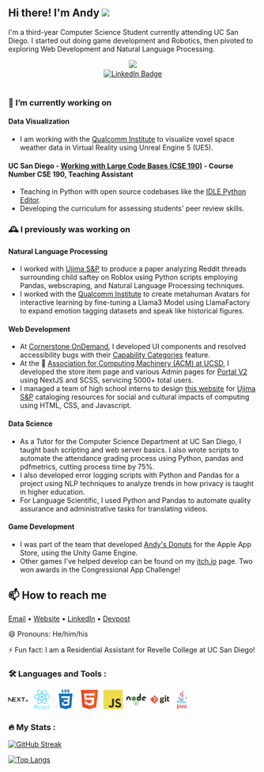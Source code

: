 ## Hi there! I'm Andy <img src="https://media.giphy.com/media/hvRJCLFzcasrR4ia7z/giphy.gif" width="30px"/>

I'm a third-year Computer Science Student currently attending UC San Diego. I started out doing game development and Robotics, then pivoted to exploring Web Development and Natural Language Processing.  

<div id="header" align="center">
  <img src="https://media.giphy.com/media/M9gbBd9nbDrOTu1Mqx/giphy.gif" width="100"/>

  <div id="badges">
    <a href="https://www.linkedin.com/in/andy-smithwick/">
      <img src="https://img.shields.io/badge/LinkedIn-blue?style=for-the-badge&logo=linkedin&logoColor=white" alt="LinkedIn Badge"/>
    </a>
  <!--   <a href="your-youtube-URL">
      <img src="https://img.shields.io/badge/YouTube-red?style=for-the-badge&logo=youtube&logoColor=white" alt="Youtube Badge"/>
    </a>
    <a href="your-twitter-URL">
      <img src="https://img.shields.io/badge/Twitter-blue?style=for-the-badge&logo=twitter&logoColor=white" alt="Twitter Badge"/>
    </a> -->
  </div>

  <img src="https://komarev.com/ghpvc/?username=WishingWell13&style=flat-square&color=blue" alt=""/>
</div>



### 🔭 I’m currently working on

#### Data Visualization

- I am working with the [Qualcomm Institute](https://qi.ucsd.edu/) to visualize voxel space weather data in Virtual Reality using Unreal Engine 5 (UE5).

#### UC San Diego - [Working with Large Code Bases (CSE 190)](https://cse190largecodebases.github.io/sp24/) - Course Number CSE 190, Teaching Assistant

- Teaching in Python with open source codebases like the [IDLE Python Editor](https://docs.python.org/3/library/idle.html).
- Developing the curriculum for assessing students' peer review skills.

### 🕰️ I previously was working on

#### Natural Language Processing

- I worked with [Ujima S&P](https://sites.google.com/view/ujima-sp-lab/home?authuser=0) to produce a paper analyzing Reddit threads surrounding child saftey on Roblox using Python scripts employing Pandas, webscraping, and Natural Language Processing techniques.
- I worked with the [Qualcomm Institute](https://qi.ucsd.edu/) to create metahuman Avatars for interactive learning by fine-tuning a Llama3 Model using LlamaFactory to expand emotion tagging datasets and speak like historical figures.

#### Web Development

- At [Cornerstone OnDemand](https://www.cornerstoneondemand.com/), I developed UI components and resolved accessibility bugs with their [Capability Categories](https://help.csod.com/help/csod_0/Content/Core_Functions/Capabilities/Capability_Categories/Manage_Capability_Categories.htm?tocpath=General%20Features%20(Core)%7CCapabilities%20and%20Skills%20Profile%7CCapabilities%20Administration%7CCapability%20Categories%7C_____0) feature.
- At the 🔷 [Association for Computing Machinery (ACM) at UCSD](https://acmucsd.com), I developed the store item page and various Admin pages for [Portal V2](https://github.com/acmucsd/membership-portal-ui-v2) using NextJS and SCSS, servicing 5000+ total users.
- I managed a team of high school interns to design [this website](https://morethancode.ucsd.edu/) for [Ujima S&P](https://sites.google.com/view/ujima-sp-lab/home?authuser=0) cataloging resources for social and cultural impacts of computing using HTML, CSS, and Javascript.


#### Data Science

- As a Tutor for the Computer Science Department at UC San Diego, I taught bash scripting and web server basics. I also wrote scripts to automate the attendance grading process using Python, pandas and pdfmetrics, cutting process time by 75%.
- I also developed error logging scripts with Python and Pandas for a project using NLP techniques to analyze trends in how privacy is taught in higher education.
- For Language Scientific, I used Python and Pandas to automate quality assurance and administrative tasks for translating videos.

#### Game Development 

- I was part of the team that developed [Andy's Donuts](https://apps.apple.com/us/app/andys-donuts/id1551910340) for the Apple App Store, using the Unity Game Engine.
- Other games I've helped develop can be found on my [itch.io](https://wishingwell13.itch.io/) page. Two won awards in the Congressional App Challenge!

## 📫 How to reach me

[Email](andy.smithwick@gmail.com) • [Website](https://wishingwell13.github.io/) • [LinkedIn](https://www.linkedin.com/in/andy-smithwick/) • [Devpost](https://devpost.com/andy-smithwick?ref_content=user-portfolio&ref_feature=portfolio&ref_medium=global-nav)

😄 Pronouns: He/him/his

⚡ Fun fact: I am a Residential Assistant for Revelle College at UC San Diego!

### :hammer_and_wrench: Languages and Tools :

<div>
  <img src="https://github.com/devicons/devicon/blob/master/icons/nextjs/nextjs-original-wordmark.svg" title="Java" alt="Java" width="40" height="40"/>&nbsp;
  <img src="https://github.com/devicons/devicon/blob/master/icons/react/react-original-wordmark.svg" title="React" alt="React" width="40" height="40"/>&nbsp;
  <img src="https://github.com/devicons/devicon/blob/master/icons/css3/css3-plain-wordmark.svg"  title="CSS3" alt="CSS" width="40" height="40"/>&nbsp;
  <img src="https://github.com/devicons/devicon/blob/master/icons/html5/html5-original.svg" title="HTML5" alt="HTML" width="40" height="40"/>&nbsp;
  <img src="https://github.com/devicons/devicon/blob/master/icons/javascript/javascript-original.svg" title="JavaScript" alt="JavaScript" width="40" height="40"/>&nbsp;
  <img src="https://github.com/devicons/devicon/blob/master/icons/nodejs/nodejs-original-wordmark.svg" title="NodeJS" alt="NodeJS" width="40" height="40"/>&nbsp;
  <img src="https://github.com/devicons/devicon/blob/master/icons/git/git-original-wordmark.svg" title="Git" **alt="Git" width="40" height="40"/>
  <img src="https://github.com/devicons/devicon/blob/master/icons/java/java-original-wordmark.svg" title="Java" alt="Java" width="40" height="40"/>&nbsp;
  
</div>

### :fire: My Stats :

[![GitHub Streak](http://github-readme-streak-stats.herokuapp.com?user=WishingWell13&theme=dark&background=000000)](https://git.io/streak-stats)

[![Top Langs](https://github-readme-stats.vercel.app/api/top-langs/?username=WishingWell13&layout=compact&theme=vision-friendly-dark)](https://github.com/anuraghazra/github-readme-stats)


<!--
**WishingWell13/WishingWell13** is a ✨ _special_ ✨ repository because its `README.md` (this file) appears on your GitHub profile.

Here are some ideas to get you started:

- 🔭 I’m currently working on ...
- 🌱 I’m currently learning ...
- 👯 I’m looking to collaborate on ...
- 🤔 I’m looking for help with ...
- 💬 Ask me about ...
- 📫 How to reach me: ...
- 😄 Pronouns: ...
- ⚡ Fun fact: ...

https://www.sitepoint.com/github-profile-readme/
-->


